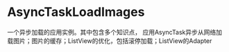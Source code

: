 # AsyncTaskLoadImages
一个异步加载的应用实例。其中包含多个知识点， 应用AsyncTask异步从网络加载图片；图片的缓存；ListView的优化，包括滚停加载；ListView的Adapter

